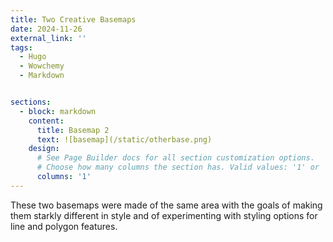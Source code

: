 ```yaml
---
title: Two Creative Basemaps
date: 2024-11-26
external_link: ''
tags:
  - Hugo
  - Wowchemy
  - Markdown


sections:
  - block: markdown
    content:
      title: Basemap 2
      text: ![basemap](/static/otherbase.png)
    design:
      # See Page Builder docs for all section customization options.
      # Choose how many columns the section has. Valid values: '1' or '2'.
      columns: '1'
---
```


These two basemaps were made of the same area with the goals of making them starkly different in style and of experimenting with styling options for line and polygon features.



<!--more-->
